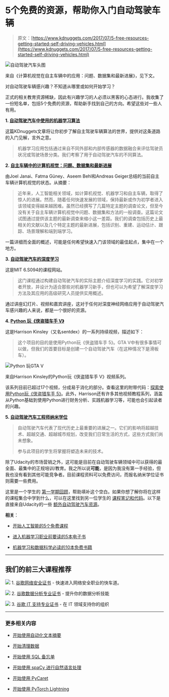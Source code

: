 # 5个免费的资源，帮助你入门自动驾驶车辆

> 原文：[https://www.kdnuggets.com/2017/07/5-free-resources-getting-started-self-driving-vehicles.html](https://www.kdnuggets.com/2017/07/5-free-resources-getting-started-self-driving-vehicles.html)

![自动驾驶汽车头图](../Images/cc4dede1aa31fd150b4a9398848caffa.png)

来自《计算机视觉在自主车辆中的应用：问题、数据集和最新进展》，见下文。

对自动驾驶车辆感兴趣？不知道从哪里或如何开始学习？

正式的相关教育资源稀缺，因此有兴趣学习的人必须以黑客的心态进行。我收集了一份短名单，包括5个免费的资源，帮助新手找到自己的方向。希望这些对一些人有用。

**1\. [自动驾驶汽车中使用的机器学习算法](/2017/06/machine-learning-algorithms-used-self-driving-cars.html)**

这篇KDnuggets文章将让你初步了解自主驾驶车辆算法的世界，提供对这条道路的入门见解，言外之意。

> 机器学习应用包括通过来自不同外部和内部传感器的数据融合来评估驾驶员状况或驾驶场景分类。我们考察了用于自动驾驶汽车的不同算法。

**2\. [自主车辆中的计算机视觉：问题、数据集和最新进展](https://arxiv.org/pdf/1704.05519.pdf)**

由Joel Janai、Fatma Güney、Aseem Behl和Andreas Geiger总结的当前自主车辆计算机视觉的状态。从摘要：

> 近年来，人工智能相关领域，如计算机视觉、机器学习和自主车辆，取得了惊人的进展。然而，随着任何快速发展的领域，保持最新或作为初学者进入该领域变得越来越困难。虽然已经撰写了几篇特定主题的调查论文，但至今没有关于自主车辆计算机视觉中问题、数据集和方法的一般调查。这篇论文试图通过提供该主题的最新调查来缩小这一差距。我们的调查包括历史上最相关的文献以及几个特定主题的最新进展，包括识别、重建、运动估计、跟踪、场景理解和端到端学习。

一篇详细而全面的概述，可能是任何希望快速入门该领域的最佳起点，集中在一个地方。

**3\. [自动驾驶汽车的深度学习](http://selfdrivingcars.mit.edu/)**

这是MIT 6.S094的课程网站。

> 这门课程通过构建自动驾驶汽车的实际主题介绍深度学习的实践。它对初学者开放，并设计为适合那些对机器学习新手，但也可以为希望了解深度学习方法及其应用的高级研究人员提供实用概述。

通过讲座幻灯片、视频和嘉宾讲座，这对于任何对深度神经网络应用于自动驾驶汽车感兴趣的人来说，都是一个很好的资源。

**4\. [Python 玩《侠盗猎车手 V》](https://www.youtube.com/watch?v=ks4MPfMq8aQ)**

这是Harrison Kinsley（又名sentdex）的一系列持续视频，描述如下：

> 这个项目的目的是使用Python玩《侠盗猎车手 5》。GTA V中有很多事情可以做，但我们的首要目标是创建一个自动驾驶汽车（在这种情况下是滑板车）。

![Python 玩GTA V](../Images/0bc0bfa12ffae2449d4e576a604f41b3.png)

来自Harrison Kinsley的Python玩《侠盗猎车手 V》视频系列。

该系列目前已超过17个视频，分成易于消化的部分。查看这里的附带代码：[探索使用Python玩《侠盗猎车手 5》](https://github.com/Sentdex/pygta5)。此外，Harrison还有许多其他视频教程系列，涵盖从Python基础到使用Python进行财务分析、实践机器学习等，可能也会引起读者的兴趣。

**5\. [自动驾驶汽车工程师纳米学位](https://www.udacity.com/course/self-driving-car-engineer-nanodegree--nd013)**

> 自动驾驶汽车代表了现代历史上最重要的进展之一。它们的影响将超越技术、超越交通、超越城市规划，改变我们日常生活的方式，这些方式我们尚未想象。
> 
> 参与此项目的学生将掌握将塑造未来的技术。

除了Udacity的市场营销之外，这可能是目前在自动驾驶车辆领域中可以获得的最全面、最集中的正规培训/教育。我之所以说**可能**，是因为我没有第一手经验，但我也没有看到其他可能竞争者。目前课程资料可以免费访问，而报名纳米学位证书则需要一些费用。

这里是一个学生的 [第一学期回顾](https://medium.com/@mithi/a-short-review-of-udacitys-self-driving-car-engineer-nanodegree-term-1-e36f5b9a72)，帮助填补这个空白。如果你想了解你将在这样的课程集合中学到什么，可以在这里找到另一位学生的 [课程笔记和代码](https://github.com/jessicayung/self-driving-car-nd)。以下是直接来自Udacity的一些 [额外自动驾驶汽车资源](https://github.com/udacity/self-driving-car)。

**相关**：

+   [开始人工智能的5个免费课程](/2017/02/5-free-courses-getting-started-artificial-intelligence.html)

+   [进入机器学习职业前要读的5本电子书](/2016/10/5-free-ebooks-machine-learning-career.html)

+   [机器学习和数据科学必读的10本免费书籍](/2017/04/10-free-must-read-books-machine-learning-data-science.html)

* * *

## 我们的前三大课程推荐

![](../Images/0244c01ba9267c002ef39d4907e0b8fb.png) 1\. [谷歌网络安全证书](https://www.kdnuggets.com/google-cybersecurity) - 快速进入网络安全职业的快车道。

![](../Images/e225c49c3c91745821c8c0368bf04711.png) 2\. [谷歌数据分析专业证书](https://www.kdnuggets.com/google-data-analytics) - 提升你的数据分析技能

![](../Images/0244c01ba9267c002ef39d4907e0b8fb.png) 3\. [谷歌 IT 支持专业证书](https://www.kdnuggets.com/google-itsupport) - 在 IT 领域支持你的组织

* * *

### 更多相关内容

+   [开始使用自动化文本摘要](https://www.kdnuggets.com/2019/11/getting-started-automated-text-summarization.html)

+   [开始清理数据](https://www.kdnuggets.com/2022/01/getting-started-cleaning-data.html)

+   [开始使用 SQL 备忘单](https://www.kdnuggets.com/2022/08/getting-started-sql-cheatsheet.html)

+   [开始使用 spaCy 进行自然语言处理](https://www.kdnuggets.com/2022/11/getting-started-spacy-nlp.html)

+   [开始使用 PyCaret](https://www.kdnuggets.com/2022/11/getting-started-pycaret.html)

+   [开始使用 PyTorch Lightning](https://www.kdnuggets.com/2022/12/getting-started-pytorch-lightning.html)
